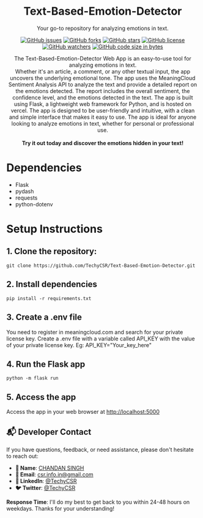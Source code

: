 <div align="center">

# Text-Based-Emotion-Detector

Your go-to repository for analyzing emotions in text.

[![GitHub issues](https://img.shields.io/github/issues/TechyCSR/Text-Based-Emotion-Detector)](https://github.com/TechyCSR/Text-Based-Emotion-Detector/issues)
[![GitHub forks](https://img.shields.io/github/forks/TechyCSR/Text-Based-Emotion-Detector)](https://github.com/TechyCSR/Text-Based-Emotion-Detector/network/members)
[![GitHub stars](https://img.shields.io/github/stars/TechyCSR/Text-Based-Emotion-Detector)](https://github.com/TechyCSR/Text-Based-Emotion-Detector/stargazers)
[![GitHub license](https://img.shields.io/github/license/TechyCSR/Text-Based-Emotion-Detector)](https://github.com/TechyCSR/Text-Based-Emotion-Detector/blob/main/LICENSE)
[![GitHub watchers](https://img.shields.io/github/watchers/TechyCSR/Text-Based-Emotion-Detector)](https://github.com/TechyCSR/Text-Based-Emotion-Detector/watchers)
[![GitHub code size in bytes](https://img.shields.io/github/languages/code-size/TechyCSR/Text-Based-Emotion-Detector)](https://github.com/TechyCSR/Text-Based-Emotion-Detector)


The Text-Based-Emotion-Detector Web App is an easy-to-use tool for analyzing emotions in text. <br>Whether it's an article, a comment, or any other textual input, the app uncovers the underlying emotional tone. The app uses the MeaningCloud Sentiment Analysis API to analyze the text and provide a detailed report on the emotions detected. The report includes the overall sentiment, the confidence level, and the emotions detected in the text. The app is built using Flask, a lightweight web framework for Python, and is hosted on vercel. The app is designed to be user-friendly and intuitive, with a clean and simple interface that makes it easy to use. The app is ideal for anyone looking to analyze emotions in text, whether for personal or professional use. <br><br> <b>Try it out today and discover the emotions hidden in your text!</b>
</div>




# Dependencies

- Flask
- pydash
- requests
- python-dotenv

# Setup Instructions

## 1. Clone the repository:

```
git clone https://github.com/TechyCSR/Text-Based-Emotion-Detector.git
```

## 2. Install dependencies

```
pip install -r requirements.txt
```

## 3. Create a .env file

You need to register in meaningcloud.com and search for your private license key. Create a .env file with a variable called API_KEY with the value of your private license key.
Eg: API_KEY="Your_key_here"


## 4. Run the Flask app

```
python -m flask run
```

## 5. Access the app

Access the app in your web browser at [http://localhost:5000](http://localhost:5000)


## 📬 Developer Contact

If you have questions, feedback, or need assistance, please don't hesitate to reach out:

- **💼 Name**: [CHANDAN SINGH](https://projects.techycsr.tech)
- **📧 Email**: [csr.info.in@gmail.com](mailto:csr.info.in@gmail.com)
- **💼 LinkedIn**: [@TechyCSR](https://www.linkedin.com/in/TechyCSR)
- **🐦 Twitter**: [@TechyCSR](https://twitter.com/TechyCSR)

**Response Time**: I'll do my best to get back to you within 24-48 hours on weekdays. Thanks for your understanding!




